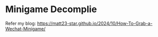 # Minigame Decomplie

Refer my blog: https://matt23-star.github.io/2024/10/How-To-Grab-a-Wechat-Minigame/